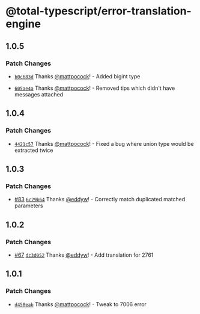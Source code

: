 # @total-typescript/error-translation-engine

## 1.0.5

### Patch Changes

- [`b0c683d`](https://github.com/mattpocock/ts-error-translator/commit/b0c683d2dae4172876157bd9624ae1c198bf5be6) Thanks [@mattpocock](https://github.com/mattpocock)! - Added bigint type

- [`605ae4a`](https://github.com/mattpocock/ts-error-translator/commit/605ae4aba085c498024d3adca4f3c29d8624e856) Thanks [@mattpocock](https://github.com/mattpocock)! - Removed tips which didn't have messages attached

## 1.0.4

### Patch Changes

- [`4421c57`](https://github.com/mattpocock/ts-error-translator/commit/4421c574fd56e59849964542502720ed8418af64) Thanks [@mattpocock](https://github.com/mattpocock)! - Fixed a bug where union type would be extracted twice

## 1.0.3

### Patch Changes

- [#83](https://github.com/mattpocock/ts-error-translator/pull/83) [`6c29b64`](https://github.com/mattpocock/ts-error-translator/commit/6c29b640de019b59fe8c780a8cf139724a6c3efc) Thanks [@eddyw](https://github.com/eddyw)! - Correctly match duplicated matched parameters

## 1.0.2

### Patch Changes

- [#67](https://github.com/mattpocock/ts-error-translator/pull/67) [`dc3d052`](https://github.com/mattpocock/ts-error-translator/commit/dc3d0528b8fa7bd0af38d9f3603d4e836f09e7dd) Thanks [@eddyw](https://github.com/eddyw)! - Add translation for 2761

## 1.0.1

### Patch Changes

- [`d458eab`](https://github.com/mattpocock/ts-error-translator/commit/d458eabd0bd2481867eb69661163de2505411133) Thanks [@mattpocock](https://github.com/mattpocock)! - Tweak to 7006 error
